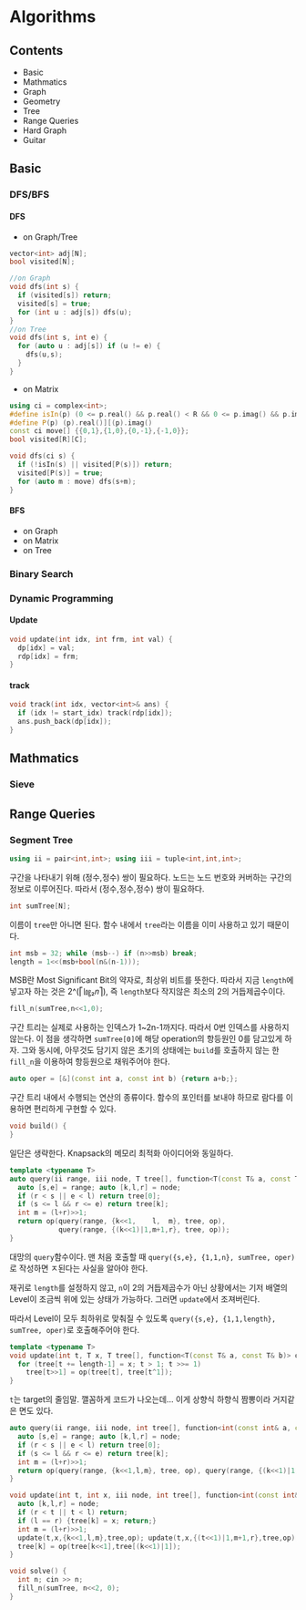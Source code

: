 # Algorithms

## Contents

* Basic
* Mathmatics
* Graph
* Geometry
* Tree
* Range Queries
* Hard Graph
* Guitar

## Basic

### DFS/BFS
#### DFS
* on Graph/Tree
```C++
vector<int> adj[N];
bool visited[N];
```
```C++
//on Graph
void dfs(int s) {
  if (visited[s]) return;
  visited[s] = true;
  for (int u : adj[s]) dfs(u);
}
//on Tree
void dfs(int s, int e) {
  for (auto u : adj[s]) if (u != e) {
    dfs(u,s);
  }
}
```
* on Matrix
```C++
using ci = complex<int>;
#define isIn(p) (0 <= p.real() && p.real() < R && 0 <= p.imag() && p.imag() < C)
#define P(p) (p).real()][(p).imag()
const ci move[] {{0,1},{1,0},{0,-1},{-1,0}};
bool visited[R][C];
```
```C++
void dfs(ci s) {
  if (!isIn(s) || visited[P(s)]) return;
  visited[P(s)] = true;
  for (auto m : move) dfs(s+m);
}
```

#### BFS
* on Graph
* on Matrix
* on Tree

### Binary Search

### Dynamic Programming
#### Update
```C++
void update(int idx, int frm, int val) {
  dp[idx] = val;
  rdp[idx] = frm;
}
```
#### track
```C++
void track(int idx, vector<int>& ans) {
  if (idx != start_idx) track(rdp[idx]);
  ans.push_back(dp[idx]);
}
```
## Mathmatics

### Sieve

## Range Queries
### Segment Tree
```C++
using ii = pair<int,int>; using iii = tuple<int,int,int>;
```
구간을 나타내기 위해 (정수,정수) 쌍이 필요하다.
노드는 노드 번호와 커버하는 구간의 정보로 이루어진다. 따라서 (정수,정수,정수) 쌍이 필요하다.
```C++
int sumTree[N];
```
이름이 `tree`만 아니면 된다. 함수 내에서 `tree`라는 이름을 이미 사용하고 있기 때문이다.
```C++
int msb = 32; while (msb--) if (n>>msb) break;
length = 1<<(msb+bool(n&(n-1)));
```
MSB란 Most Significant Bit의 약자로, 최상위 비트를 뜻한다.
따라서 지금 `length`에 넣고자 하는 것은 2^(⎡㏒₂𝑛⎤), 즉 `length`보다 작지않은 최소의 2의 거듭제곱수이다.
```C++
fill_n(sumTree,n<<1,0);
```
구간 트리는 실제로 사용하는 인덱스가 1~2n-1까지다. 따라서 0번 인덱스를 사용하지 않는다.
이 점을 생각하면 `sumTree[0]`에 해당 operation의 항등원인 0를 담고있게 하자.
그와 동시에, 아무것도 담기지 않은 초기의 상태에는 `build`를 호출하지 않는 한 `fill_n`을 이용하여 항등원으로 채워주어야 한다.
```C++
auto oper = [&](const int a, const int b) {return a+b;};
```
구간 트리 내에서 수행되는 연산의 종류이다. 함수의 포인터를 보내야 하므로 람다를 이용하면 편리하게 구현할 수 있다.
```C++
void build() {
}
```
일단은 생략한다. Knapsack의 메모리 최적화 아이디어와 동일하다.
```C++
template <typename T>
auto query(ii range, iii node, T tree[], function<T(const T& a, const T& b)> op) {
  auto [s,e] = range; auto [k,l,r] = node;
  if (r < s || e < l) return tree[0];
  if (s <= l && r <= e) return tree[k];
  int m = (l+r)>>1;
  return op(query(range, {k<<1,    l,  m}, tree, op),
            query(range, {(k<<1)|1,m+1,r}, tree, op));
}
```
대망의 `query`함수이다. 맨 처음 호출할 때 `query({s,e}, {1,1,n}, sumTree, oper)`로 작성하면 ㅈ된다는 사실을 알아야 한다.

재귀로 `length`를 설정하지 않고, `n`이 2의 거듭제곱수가 아닌 상황에서는
기저 배열의 Level이 조금씩 위에 있는 상태가 가능하다. 그러면 `update`에서 조져버린다.

따라서 Level이 모두 최하위로 맞춰질 수 있도록 `query({s,e}, {1,1,length}, sumTree, oper)`로 호출해주어야 한다.
```C++
template <typename T>
void update(int t, T x, T tree[], function<T(const T& a, const T& b)> op) {
  for (tree[t += length-1] = x; t > 1; t >>= 1)
    tree[t>>1] = op(tree[t], tree[t^1]);
}
```
`t`는 target의 줄임말. 깰꼼하게 코드가 나오는데... 이게 상향식 하향식 짬뽕이라 거지같은 면도 있다.



```C++
auto query(ii range, iii node, int tree[], function<int(const int& a, const int& b)> op) {
  auto [s,e] = range; auto [k,l,r] = node;
  if (r < s || e < l) return tree[0];
  if (s <= l && r <= e) return tree[k];
  int m = (l+r)>>1;
  return op(query(range, {k<<1,l,m}, tree, op), query(range, {(k<<1)|1,m+1,r}, tree, op));
}

void update(int t, int x, iii node, int tree[], function<int(const int& a, const int &b)> op) {
  auto [k,l,r] = node;
  if (r < t || t < l) return;
  if (l == r) {tree[k] = x; return;}
  int m = (l+r)>>1;
  update(t,x,{k<<1,l,m},tree,op); update(t,x,{(t<<1)|1,m+1,r},tree,op);
  tree[k] = op(tree[k<<1],tree[(k<<1)|1]);
}

void solve() {
  int n; cin >> n;
  fill_n(sumTree, n<<2, 0);
}
```
```
